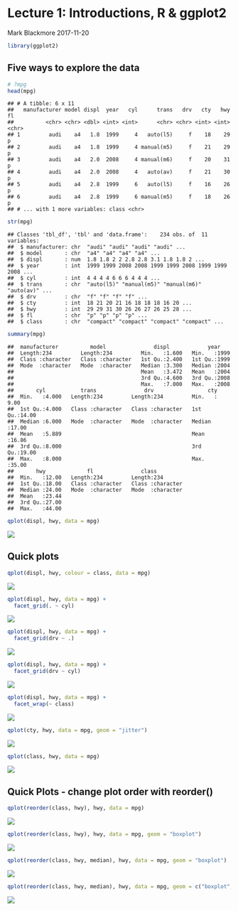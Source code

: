 Lecture 1: Introductions, R & ggplot2
================
Mark Blackmore
2017-11-20

``` r
library(ggplot2)
```

Five ways to explore the data
-----------------------------

``` r
# ?mpg
head(mpg)
```

    ## # A tibble: 6 x 11
    ##   manufacturer model displ  year   cyl      trans   drv   cty   hwy    fl
    ##          <chr> <chr> <dbl> <int> <int>      <chr> <chr> <int> <int> <chr>
    ## 1         audi    a4   1.8  1999     4   auto(l5)     f    18    29     p
    ## 2         audi    a4   1.8  1999     4 manual(m5)     f    21    29     p
    ## 3         audi    a4   2.0  2008     4 manual(m6)     f    20    31     p
    ## 4         audi    a4   2.0  2008     4   auto(av)     f    21    30     p
    ## 5         audi    a4   2.8  1999     6   auto(l5)     f    16    26     p
    ## 6         audi    a4   2.8  1999     6 manual(m5)     f    18    26     p
    ## # ... with 1 more variables: class <chr>

``` r
str(mpg)
```

    ## Classes 'tbl_df', 'tbl' and 'data.frame':    234 obs. of  11 variables:
    ##  $ manufacturer: chr  "audi" "audi" "audi" "audi" ...
    ##  $ model       : chr  "a4" "a4" "a4" "a4" ...
    ##  $ displ       : num  1.8 1.8 2 2 2.8 2.8 3.1 1.8 1.8 2 ...
    ##  $ year        : int  1999 1999 2008 2008 1999 1999 2008 1999 1999 2008 ...
    ##  $ cyl         : int  4 4 4 4 6 6 6 4 4 4 ...
    ##  $ trans       : chr  "auto(l5)" "manual(m5)" "manual(m6)" "auto(av)" ...
    ##  $ drv         : chr  "f" "f" "f" "f" ...
    ##  $ cty         : int  18 21 20 21 16 18 18 18 16 20 ...
    ##  $ hwy         : int  29 29 31 30 26 26 27 26 25 28 ...
    ##  $ fl          : chr  "p" "p" "p" "p" ...
    ##  $ class       : chr  "compact" "compact" "compact" "compact" ...

``` r
summary(mpg)
```

    ##  manufacturer          model               displ            year     
    ##  Length:234         Length:234         Min.   :1.600   Min.   :1999  
    ##  Class :character   Class :character   1st Qu.:2.400   1st Qu.:1999  
    ##  Mode  :character   Mode  :character   Median :3.300   Median :2004  
    ##                                        Mean   :3.472   Mean   :2004  
    ##                                        3rd Qu.:4.600   3rd Qu.:2008  
    ##                                        Max.   :7.000   Max.   :2008  
    ##       cyl           trans               drv                 cty       
    ##  Min.   :4.000   Length:234         Length:234         Min.   : 9.00  
    ##  1st Qu.:4.000   Class :character   Class :character   1st Qu.:14.00  
    ##  Median :6.000   Mode  :character   Mode  :character   Median :17.00  
    ##  Mean   :5.889                                         Mean   :16.86  
    ##  3rd Qu.:8.000                                         3rd Qu.:19.00  
    ##  Max.   :8.000                                         Max.   :35.00  
    ##       hwy             fl               class          
    ##  Min.   :12.00   Length:234         Length:234        
    ##  1st Qu.:18.00   Class :character   Class :character  
    ##  Median :24.00   Mode  :character   Mode  :character  
    ##  Mean   :23.44                                        
    ##  3rd Qu.:27.00                                        
    ##  Max.   :44.00

``` r
qplot(displ, hwy, data = mpg)
```

![](01_hadley_stat405_rice_files/figure-markdown_github-ascii_identifiers/unnamed-chunk-2-1.png)

Quick plots
-----------

``` r
qplot(displ, hwy, colour = class, data = mpg)
```

![](01_hadley_stat405_rice_files/figure-markdown_github-ascii_identifiers/unnamed-chunk-3-1.png)

``` r
qplot(displ, hwy, data = mpg) +
  facet_grid(. ~ cyl)
```

![](01_hadley_stat405_rice_files/figure-markdown_github-ascii_identifiers/unnamed-chunk-3-2.png)

``` r
qplot(displ, hwy, data = mpg) +
  facet_grid(drv ~ .)
```

![](01_hadley_stat405_rice_files/figure-markdown_github-ascii_identifiers/unnamed-chunk-3-3.png)

``` r
qplot(displ, hwy, data = mpg) +
  facet_grid(drv ~ cyl)
```

![](01_hadley_stat405_rice_files/figure-markdown_github-ascii_identifiers/unnamed-chunk-3-4.png)

``` r
qplot(displ, hwy, data = mpg) +
  facet_wrap(~ class)
```

![](01_hadley_stat405_rice_files/figure-markdown_github-ascii_identifiers/unnamed-chunk-3-5.png)

``` r
qplot(cty, hwy, data = mpg, geom = "jitter")
```

![](01_hadley_stat405_rice_files/figure-markdown_github-ascii_identifiers/unnamed-chunk-3-6.png)

``` r
qplot(class, hwy, data = mpg)
```

![](01_hadley_stat405_rice_files/figure-markdown_github-ascii_identifiers/unnamed-chunk-3-7.png)

Quick Plots - change plot order with reorder()
----------------------------------------------

``` r
qplot(reorder(class, hwy), hwy, data = mpg)
```

![](01_hadley_stat405_rice_files/figure-markdown_github-ascii_identifiers/unnamed-chunk-4-1.png)

``` r
qplot(reorder(class, hwy), hwy, data = mpg, geom = "boxplot")
```

![](01_hadley_stat405_rice_files/figure-markdown_github-ascii_identifiers/unnamed-chunk-4-2.png)

``` r
qplot(reorder(class, hwy, median), hwy, data = mpg, geom = "boxplot")
```

![](01_hadley_stat405_rice_files/figure-markdown_github-ascii_identifiers/unnamed-chunk-4-3.png)

``` r
qplot(reorder(class, hwy, median), hwy, data = mpg, geom = c("boxplot", "jitter"))
```

![](01_hadley_stat405_rice_files/figure-markdown_github-ascii_identifiers/unnamed-chunk-4-4.png)
